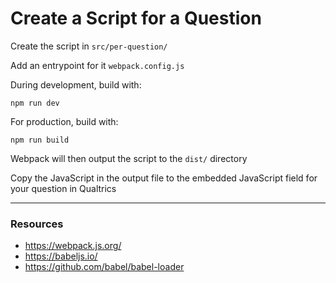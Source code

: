# Create a Script for a Question
 
Create the script in `src/per-question/`

Add an entrypoint for it `webpack.config.js`

During development, build with:
```
npm run dev
```
For production, build with:
```
npm run build
```
Webpack will then output the script to the `dist/` directory

Copy the JavaScript in the output file to the embedded JavaScript field for
your question in Qualtrics

---

### Resources

- https://webpack.js.org/
- https://babeljs.io/
- https://github.com/babel/babel-loader
